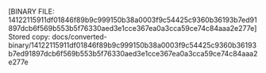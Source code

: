 [BINARY FILE: 14122115911df01846f89b9c999150b38a0003f9c54425c9360b36193b7ed91897dcb6f569b553b5f76330aed3e1cce367ea0a3cca59ce74c84aaa2e277e]
Stored copy: docs/converted-binary/14122115911df01846f89b9c999150b38a0003f9c54425c9360b36193b7ed91897dcb6f569b553b5f76330aed3e1cce367ea0a3cca59ce74c84aaa2e277e
